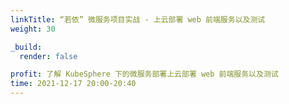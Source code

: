 ```yaml
---
linkTitle: “若依” 微服务项目实战 - 上云部署 web 前端服务以及测试
weight: 30

_build:
  render: false

profit: 了解 KubeSphere 下的微服务部署上云部署 web 前端服务以及测试
time: 2021-12-17 20:00-20:40
---
```

